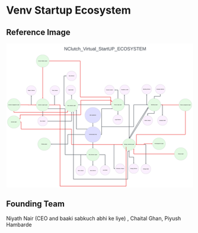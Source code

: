 # Venv Startup Ecosystem

## Reference Image
![Nclutch V Startup EcoSys](https://github.com/niyathnair/Venv_Startup_Ecosystem/blob/main/Reference_Image/Nclutch_V_Startup_EcoSys.png?raw=true)

## Founding Team
Niyath Nair (CEO and baaki sabkuch abhi ke liye) , Chaital Ghan, Piyush Hambarde
